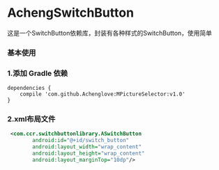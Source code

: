 # AchengSwitchButton
这是一个SwitchButton依赖库，封装有各种样式的SwitchButton，使用简单

### 基本使用
### 1.添加 Gradle 依赖
```Acheng
dependencies {
    compile 'com.github.Achenglove:MPictureSelector:v1.0'
}
```
### 2.xml布局文件
```xml
 <com.ccr.switchbuttonlibrary.ASwitchButton
        android:id="@+id/switch_button"
        android:layout_width="wrap_content"
        android:layout_height="wrap_content"
        android:layout_marginTop="10dp"/>
